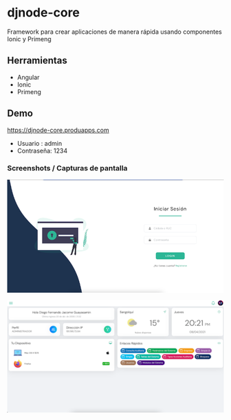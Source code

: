 # djnode-core
Framework para crear aplicaciones de manera rápida usando componentes Ionic y Primeng

## Herramientas

* Angular
* Ionic
* Primeng

## Demo

https://djnode-core.produapps.com

* Usuario :  admin
* Contraseña: 1234

### Screenshots / Capturas de pantalla

<p>
<img src="pantallas/login.png?raw=1" width="750" />
</p>

<p>
<img src="pantallas/inicio.png?raw=1" width="750" />
</p>

